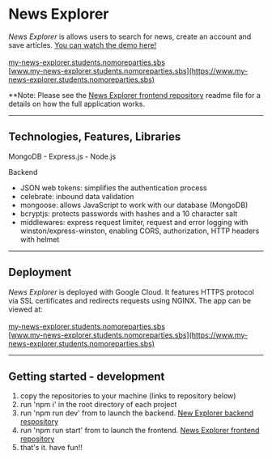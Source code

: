# News Explorer
*News Explorer* is allows users to search for news, create an account and save articles. [You can watch the demo here!](https://www.loom.com/share/15c90be6c7cc4f018fda792be4a1f7b0?sharedAppSource=personal_library)
<br><br>
[my-news-explorer.students.nomoreparties.sbs](https://my-news-explorer.students.nomoreparties.sbs)<br />
[www.my-news-explorer.students.nomoreparties.sbs](https://www.my-news-explorer.students.nomoreparties.sbs)

**Note: Please see the [News Explorer frontend repository](https://github.com/rileydanejohnston/news-explorer-frontend) readme file for a details on how the full application works.

---
## Technologies, Features, Libraries
MongoDB - Express.js - Node.js

Backend
* JSON web tokens: simplifies the authentication process
* celebrate: inbound data validation
* mongoose: allows JavaScript to work with our database (MongoDB)
* bcryptjs: protects passwords with hashes and a 10 character salt
* middlewares: express request limiter, request and error logging with winston/express-winston, enabling CORS, authorization, HTTP headers with helmet

---

## Deployment
*News Explorer* is deployed with Google Cloud. It features HTTPS protocol via SSL certificates and redirects requests using NGINX. The app can be viewed at:<br><br>
[my-news-explorer.students.nomoreparties.sbs](https://my-news-explorer.students.nomoreparties.sbs)<br />
[www.my-news-explorer.students.nomoreparties.sbs](https://www.my-news-explorer.students.nomoreparties.sbs)

---

## Getting started - development
1. copy the repositories to your machine (links to repository below)
2. run 'npm i' in the root directory of each project
3. run 'npm run dev' from to launch the backend. [New Explorer backend respository](https://github.com/rileydanejohnston/news-explorer-backend)
4. run 'npm run start' from to launch the frontend. [News Explorer frontend repository](https://github.com/rileydanejohnston/news-explorer-frontend)
5. that's it. have fun!!
